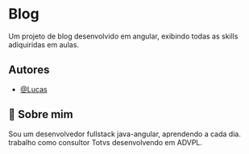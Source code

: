 # Blog

Um projeto de blog desenvolvido em angular, exibindo todas as skills adiquiridas em aulas.


## Autores

- [@Lucas](https://github.com/luobola?tab=repositories)


## 🚀 Sobre mim
Sou um desenvolvedor fullstack java-angular, aprendendo a cada dia.
    trabalho como consultor Totvs desenvolvendo em ADVPL. 

